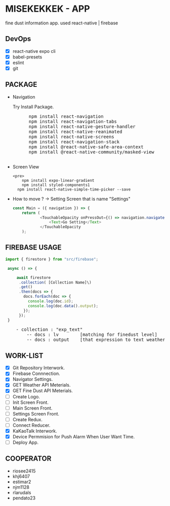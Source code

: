 # MISEKEKKEK - APP

fine dust information app. used react-native | firebase

## DevOps

- [x] react-native expo cli
- [x] babel-presets
- [x] eslint
- [x] git

## PACKAGE

- Navigation

  Try Install Package.

    <pre>
        npm install react-navigation
        npm install react-navigation-tabs
        npm install react-native-gesture-handler
        npm install react-native-reanimated
        npm install react-native-screens
        npm install react-navigation-stack
        npm install @react-native-safe-area-context
        npm install @react-native-community/masked-view
    </pre>

- Screen View

      <pre>
          npm install expo-linear-gradient
          npm install styled-components1
        npm install react-native-simple-time-picker --save

  </pre>

* How to move ? -> Setting Screen that is name "Settings"

  ```js
  const Main = ({ navigation }) => {
      return (
              <TouchableOpacity onPressOut={() => navigation.navigate({ routeName: "Settings" })} >
                  <Text>Go Setting</Text>
              </TouchableOpacity
      );
  ```

## FIREBASE USAGE

```js
import { firestore } from "src/firebase";

 async () => {

     await firestore
      .collection( [Collection Name]\)
      .get()
      .then(docs => {
        docs.forEach(doc => {
          console.log(doc.id);
          console.log(doc.data().output);
        });
      });
 }

```

<pre>
    - collection : "exp_text"
        -- docs : lv        [matching for finedust level]
        -- docs : output    [that expression to text weather same level]
</pre>

## WORK-LIST

- [x] Git Repository Interwork.
- [x] Firebase Connnection.
- [x] Navigator Settings.
- [x] GET Weather API Meterials.
- [x] GET Fine Dust API Meterials.
- [ ] Create Logo.
- [ ] Init Screen Front.
- [ ] Main Screen Front.
- [ ] Settings Screen Front.
- [ ] Create Redux.
- [ ] Connect Reducer.
- [x] KaKaoTalk Interwork.
- [x] Device Permmision for Push Alarm When User Want Time.
- [ ] Deploy App.

## COOPERATOR

- riosee2415
- khj6407
- estimar2
- njm1128
- rlarudals
- pendato23
